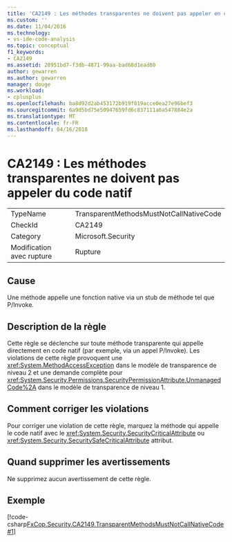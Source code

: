 ```yaml
---
title: 'CA2149 : Les méthodes transparentes ne doivent pas appeler en code natif | Documents Microsoft'
ms.custom: ''
ms.date: 11/04/2016
ms.technology:
- vs-ide-code-analysis
ms.topic: conceptual
f1_keywords:
- CA2149
ms.assetid: 28951bd7-f3db-4871-99aa-bad68d1ead80
author: gewarren
ms.author: gewarren
manager: douge
ms.workload:
- cplusplus
ms.openlocfilehash: ba8d92d2ab453172b919f019acce0ea27e96bef3
ms.sourcegitcommit: 6a9d5bd75e50947659fd6c837111a6a547884e2a
ms.translationtype: MT
ms.contentlocale: fr-FR
ms.lasthandoff: 04/16/2018
---
```

# <a name="ca2149-transparent-methods-must-not-call-into-native-code"></a>CA2149 : Les méthodes transparentes ne doivent pas appeler du code natif
|||  
|-|-|  
|TypeName|TransparentMethodsMustNotCallNativeCode|  
|CheckId|CA2149|  
|Category|Microsoft.Security|  
|Modification avec rupture|Rupture|  
  
## <a name="cause"></a>Cause  
 Une méthode appelle une fonction native via un stub de méthode tel que P/Invoke.  
  
## <a name="rule-description"></a>Description de la règle  
 Cette règle se déclenche sur toute méthode transparente qui appelle directement en code natif (par exemple, via un appel P/Invoke). Les violations de cette règle provoquent une <xref:System.MethodAccessException> dans le modèle de transparence de niveau 2 et une demande complète pour <xref:System.Security.Permissions.SecurityPermissionAttribute.UnmanagedCode%2A> dans le modèle de transparence de niveau 1.  
  
## <a name="how-to-fix-violations"></a>Comment corriger les violations  
 Pour corriger une violation de cette règle, marquez la méthode qui appelle le code natif avec le <xref:System.Security.SecurityCriticalAttribute> ou <xref:System.Security.SecuritySafeCriticalAttribute> attribut.  
  
## <a name="when-to-suppress-warnings"></a>Quand supprimer les avertissements  
 Ne supprimez aucun avertissement de cette règle.  
  
## <a name="example"></a>Exemple  
 [!code-csharp[FxCop.Security.CA2149.TransparentMethodsMustNotCallNativeCode#1](../code-quality/codesnippet/CSharp/ca2149-transparent-methods-must-not-call-into-native-code_1.cs)]